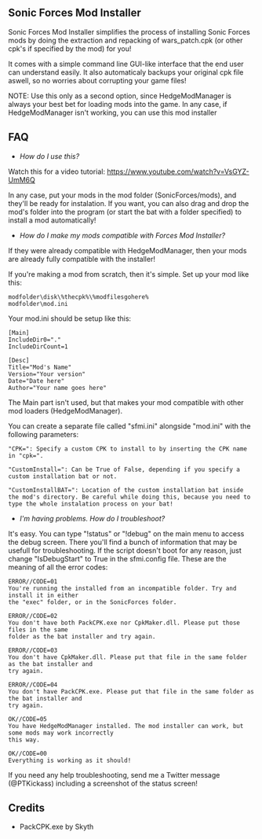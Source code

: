 ## Sonic Forces Mod Installer

Sonic Forces Mod Installer simplifies the process of installing Sonic Forces mods by doing the extraction and repacking
of wars_patch.cpk (or other cpk's if specified by the mod) for you!

It comes with a simple command line GUI-like interface that the end user can understand easily. It also automaticaly backups your original cpk file aswell, so no worries about corrupting your game files!

NOTE: Use this only as a second option, since HedgeModManager is always your best bet for loading mods into the game.
In any case, if HedgeModManager isn't working, you can use this mod installer


## FAQ
- *How do I use this?*

Watch this for a video tutorial: https://www.youtube.com/watch?v=VsGYZ-UmM6Q

In any case, put your mods in the mod folder (SonicForces/mods), and they'll be ready for instalation.
If you want, you can also drag and drop the mod's folder into the program (or start the bat with a folder specified) to
install a mod automatically!


- *How do I make my mods compatible with Forces Mod Installer?*

If they were already compatible with HedgeModManager, then your mods are already fully compatible with the installer!

If you're making a mod from scratch, then it's simple. Set up your mod like this:
```
modfolder\disk\%thecpk%\%modfilesgohere%
modfolder\mod.ini
```
Your mod.ini should be setup like this:

```
[Main]
IncludeDir0="."
IncludeDirCount=1

[Desc]
Title="Mod's Name"
Version="Your version"
Date="Date here"
Author="Your name goes here"
```
The Main part isn't used, but that makes your mod compatible with other mod loaders (HedgeModManager).

You can create a separate file called "sfmi.ini" alongside "mod.ini" with the following parameters:
```
"CPK=": Specify a custom CPK to install to by inserting the CPK name in "cpk=".

"CustomInstall=": Can be True of False, depending if you specify a custom installation bat or not.

"CustomInstallBAT=": Location of the custom installation bat inside the mod's directory. Be careful while doing this, because you need to type the whole instalation process on your bat!
```

-  *I'm having problems. How do I troubleshoot?*

It's easy. You can type "!status" or "!debug" on the main menu to access the debug screen. There you'll find a bunch of information
that may be usefull for troubleshooting. If the script doesn't boot for any reason, just change "IsDebugStart" to True in the sfmi.config file.
These are the meaning of all the error codes:
```
ERROR//CODE=01
You're running the installed from an incompatible folder. Try and install it in either
the "exec" folder, or in the SonicForces folder.

ERROR//CODE=02
You don't have both PackCPK.exe nor CpkMaker.dll. Please put those files in the same
folder as the bat installer and try again.

ERROR//CODE=03
You don't have CpkMaker.dll. Please put that file in the same folder as the bat installer and
try again.

ERROR//CODE=04
You don't have PackCPK.exe. Please put that file in the same folder as the bat installer and
try again.

OK//CODE=05
You have HedgeModManager installed. The mod installer can work, but some mods may work incorrectly
this way.

OK//CODE=00
Everything is working as it should!
```

If you need any help troubleshooting, send me a Twitter message (@PTKickass) including a screenshot of the status screen!

## Credits
- PackCPK.exe by Skyth
